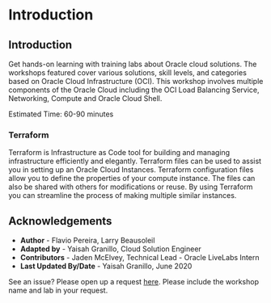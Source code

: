 # Introduction
## Introduction
Get hands-on learning with training labs about Oracle cloud solutions. The workshops featured cover various solutions, skill levels, and categories based on Oracle Cloud Infrastructure (OCI). This workshop involves multiple components of the Oracle Cloud including the OCI Load Balancing Service, Networking, Compute and Oracle Cloud Shell. 

Estimated Time: 60-90 minutes

### Terraform

Terraform is Infrastructure as Code tool for building and managing infrastructure efficiently and elegantly. Terraform files can be used to assist you in setting up an Oracle Cloud Instances. Terraform configuration files allow you to define the properties of your compute instance. The files can also be shared with others for modifications or reuse. By using Terraform you can streamline the process of making multiple similar instances.

## **Acknowledgements**

- **Author** - Flavio Pereira, Larry Beausoleil
- **Adapted by** -  Yaisah Granillo, Cloud Solution Engineer
- **Contributors** - Jaden McElvey, Technical Lead - Oracle LiveLabs Intern
- **Last Updated By/Date** - Yaisah Granillo, June 2020

See an issue?  Please open up a request [here](https://github.com/oracle/learning-library/issues). Please include the workshop name and lab in your request. 

